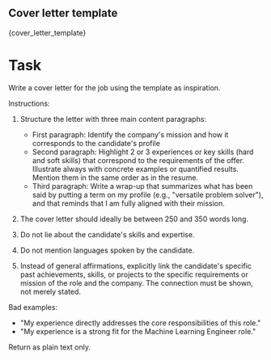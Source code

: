 ## Cover letter template
{cover_letter_template}

# Task
Write a cover letter for the job using the template as inspiration.

Instructions:
1. Structure the letter with three main content paragraphs:
   - First paragraph: Identify the company's mission and how it corresponds to the candidate's profile
   - Second paragraph: Highlight 2 or 3 experiences or key skills (hard and soft skills) that correspond to the requirements of the offer. Illustrate always with concrete examples or quantified results. Mention them in the same order as in the resume.
   - Third paragraph: Write a wrap-up that summarizes what has been said by putting a term on my profile (e.g., "versatile problem solver"), and that reminds that I am fully aligned with their mission.

2. The cover letter should ideally be between 250 and 350 words long.

3. Do not lie about the candidate's skills and expertise.

4. Do not mention languages spoken by the candidate.

5. Instead of general affirmations, explicitly link the candidate's specific past achievements, skills, or projects to the specific requirements or mission of the role and the company. The connection must be shown, not merely stated.

Bad examples: 
- "My experience directly addresses the core responsibilities of this role."
- "My experience is a strong fit for the Machine Learning Engineer role."

Return as plain text only.

